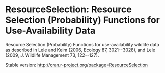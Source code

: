 ResourceSelection: Resource Selection (Probability) Functions for Use-Availability Data
=========

Resource Selection (Probability) Functions for 
use-availability wildlife data as described in 
Lele and Keim (2006, Ecology 87, 3021--3028),
and Lele (2009, J. Wildlife Management 73, 122--127).

Stable version: http://cran.r-project.org/package=ResourceSelection

